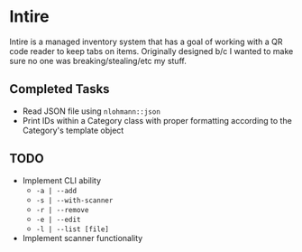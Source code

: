# Intire
Intire is a managed inventory system that has a goal of working with a QR code reader to keep tabs on items. Originally designed b/c I wanted to make sure no one was breaking/stealing/etc my stuff.
## Completed Tasks
* Read JSON file using `nlohmann::json`
* Print IDs within a Category class with proper formatting according to the Category's template object
## TODO
* Implement CLI ability
    - `-a | --add`
    - `-s | --with-scanner`
    - `-r | --remove`
    - `-e | --edit`
    - `-l | --list [file]`
* Implement scanner functionality
